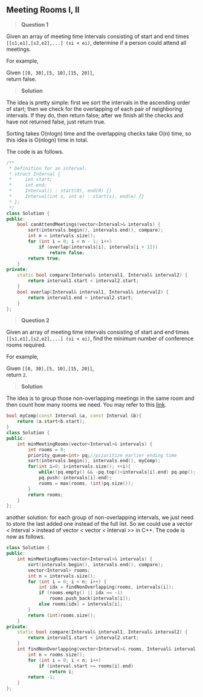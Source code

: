 ## Meeting Rooms I, II

>**Question 1**

Given an array of meeting time intervals consisting of start and end times `[[s1,e1],[s2,e2],...] (si < ei)`, determine if a person could attend all meetings.

For example,

Given `[[0, 30],[5, 10],[15, 20]]`,  
return false.

>**Solution**

The idea is pretty simple: first we sort the intervals in the ascending order of start; then we check for the overlapping of each pair of neighboring intervals. If they do, then return false; after we finish all the checks and have not returned false, just return true.

Sorting takes O(nlogn) time and the overlapping checks take O(n) time, so this idea is O(nlogn) time in total.

The code is as follows.
```c++
/**
 * Definition for an interval.
 * struct Interval {
 *     int start;
 *     int end;
 *     Interval() : start(0), end(0) {}
 *     Interval(int s, int e) : start(s), end(e) {}
 * };
 */
class Solution {
public:
    bool canAttendMeetings(vector<Interval>& intervals) {
        sort(intervals.begin(), intervals.end(), compare);
        int n = intervals.size();
        for (int i = 0; i < n - 1; i++)
            if (overlap(intervals[i], intervals[i + 1]))
                return false;
        return true;
    }
private:
    static bool compare(Interval& interval1, Interval& interval2) {
        return interval1.start < interval2.start;
    }
    bool overlap(Interval& interval1, Interval& interval2) {
        return interval1.end > interval2.start;
    }
};
```

>**Question 2**

Given an array of meeting time intervals consisting of start and end times `[[s1,e1],[s2,e2],...] (si < ei)`, find the minimum number of conference rooms required.

For example,

Given `[[0, 30],[5, 10],[15, 20]]`,  
return `2`.

>**Solution**

The idea is to group those non-overlapping meetings in the same room and then count how many rooms we need. You may refer to this [link](https://leetcode.com/discuss/50783/java-ac-code-using-comparator).


```c++
bool myComp(const Interval &a, const Interval &b){
    return (a.start<b.start);
}
class Solution {
public:
    int minMeetingRooms(vector<Interval>& intervals) {
        int rooms = 0;
        priority_queue<int> pq;//prioritize earlier ending time
        sort(intervals.begin(), intervals.end(), myComp);
        for(int i=0; i<intervals.size(); ++i){
            while(!pq.empty() && -pq.top()<intervals[i].end) pq.pop();
            pq.push(-intervals[i].end);
            rooms = max(rooms, (int)pq.size());
        }
        return rooms;
    }
};

```

another solution: for each group of non-overlapping intervals, we just need to store the last added one instead of the full list. So we could use a vector < Interval > instead of vector < vector < Interval >> in C++. The code is now as follows.

```c++
class Solution {
public:
    int minMeetingRooms(vector<Interval>& intervals) {
        sort(intervals.begin(), intervals.end(), compare);
        vector<Interval> rooms;
        int n = intervals.size();
        for (int i = 0; i < n; i++) {
            int idx = findNonOverlapping(rooms, intervals[i]);
            if (rooms.empty() || idx == -1)
                rooms.push_back(intervals[i]);
            else rooms[idx] = intervals[i];
        }
        return (int)rooms.size();
    }
private:
    static bool compare(Interval& interval1, Interval& interval2) {
        return interval1.start < interval2.start;
    }
    int findNonOverlapping(vector<Interval>& rooms, Interval& interval) {
        int n = rooms.size();
        for (int i = 0; i < n; i++)
            if (interval.start >= rooms[i].end)
                return i;
        return -1;
    }
};
```
